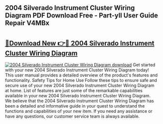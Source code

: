 ## 2004 Silverado Instrument Cluster Wiring Diagram PDF Download Free - Part-yIl User Guide Repair V4MBx

# <h2><a href="http://dfkek1.blite.top/?on=2004+Silverado+Instrument+Cluster+Wiring+Diagram">🔗Download New 👉🔴 2004 Silverado Instrument Cluster Wiring Diagram</a></h2>

[![2004 Silverado Instrument Cluster Wiring Diagram download](https://i.imgur.com/lujVjoI.png)](http://dfkek1.blite.top/?on=2004+Silverado+Instrument+Cluster+Wiring+Diagram)
Get started with your new 2004 Silverado Instrument Cluster Wiring Diagram today! This user manual provides a detailed overview of the product's features and functionality. Safety Tips for Home Use Follow these tips to ensure safe and secure use of your new 2004 Silverado Instrument Cluster Wiring Diagram at home. List of features are just some of the remarkable capabilities available in your new 2004 Silverado Instrument Cluster Wiring Diagram. We believe that the 2004 Silverado Instrument Cluster Wiring Diagram has been a detailed and informative guide in your quest to understand the functions and capabilities of your new item. If you need any assistance or have any questions, our customer service team is always available.
